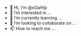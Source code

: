 - 👋 Hi, I’m @oGaHip
- 👀 I’m interested in ...
- 🌱 I’m currently learning ...
- 💞️ I’m looking to collaborate on ...
- 📫 How to reach me ...

<!---
oGaHip/oGaHip is a ✨ special ✨ repository because its `README.md` (this file) appears on your GitHub profile.
You can click the Preview link to take a look at your changes.
--->
